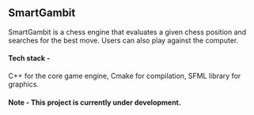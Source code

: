 ## SmartGambit

SmartGambit is a chess engine that evaluates a given chess position and searches for the best move. Users can also play against the computer.

#### Tech stack -

C++ for the core game engine, Cmake for compilation, SFML library for graphics.

#### Note - This project is currently under development.
